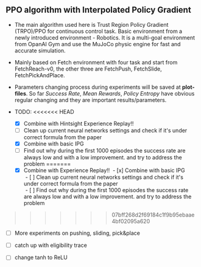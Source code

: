 ## PPO algorithm with Interpolated Policy Gradient

- The main algorithm used here is Trust Region Policy Gradient (TRPO)/PPO for continuous control task. Basic environment from a newly introduced environment - Robotics. It is a multi-goal environment from OpanAI Gym and use the MuJoCo physic engine for fast and accurate simulation. 
- Mainly based on Fetch environment with four task and start from FetchReach-v0, the other three are FetchPush, FetchSlide, FetchPickAndPlace. 
- Parameters changing process during experiments will be saved at **plot-files**. So far *Success Rate*, *Mean Rewards*, *Policy Entropy* have obvious regular changing and they are important results/parameters.


- TODO:
<<<<<<< HEAD
  - [x] Combine with Hintsight Experience Replay!!
  - [ ] Clean up current neural networks settings and check if it's under correct formula from the paper
   - [x] Combine with basic IPG
  - [ ] Find out why during the first 1000 episodes the success rate are always low and with a low improvement. and try to address the problem
=======
  - [x] Combine with Experience Replay!!
  - [x] Combine with basic IPG  
  - [ ] Clean up current neural networks settings and check if it's under correct formula from the paper  
  - [ ] Find out why during the first 1000 episodes the success rate are always low and with a low improvement. and try to address the problem
>>>>>>> 07bff268d2f69184c1f9b95ebaae4bf02095a620
  - [ ] More experiments on pushing, sliding, pick&place
  - [ ] catch up with eligibility trace
  - [ ] change tanh to ReLU





